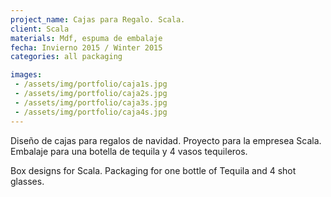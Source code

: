 ```yaml
---
project_name: Cajas para Regalo. Scala.
client: Scala
materials: Mdf, espuma de embalaje
fecha: Invierno 2015 / Winter 2015
categories: all packaging 

images:
 - /assets/img/portfolio/caja1s.jpg
 - /assets/img/portfolio/caja2s.jpg
 - /assets/img/portfolio/caja3s.jpg
 - /assets/img/portfolio/caja4s.jpg
---
```


Diseño de cajas para regalos de navidad. Proyecto para la empresea Scala. Embalaje para una botella de tequila y 4 vasos tequileros.


Box designs for Scala. Packaging for one bottle of Tequila and 4 shot glasses.

